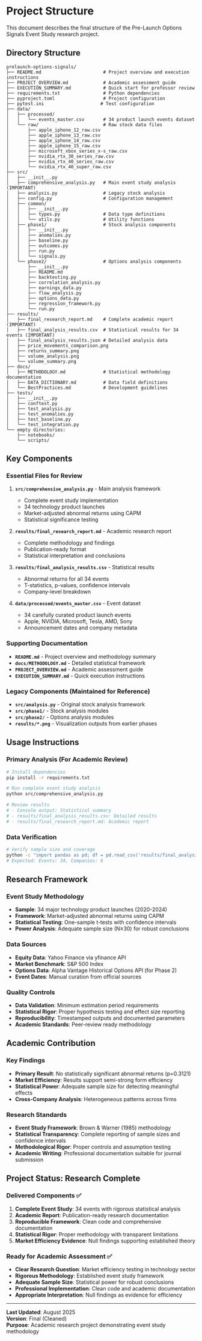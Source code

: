 # Project Structure

This document describes the final structure of the Pre-Launch Options Signals Event Study research project.

## Directory Structure

```
prelaunch-options-signals/
├── README.md                       # Project overview and execution instructions
├── PROJECT_OVERVIEW.md             # Academic assessment guide
├── EXECUTION_SUMMARY.md            # Quick start for professor review
├── requirements.txt                # Python dependencies
├── pyproject.toml                  # Project configuration
├── pytest.ini                     # Test configuration
├── data/
│   ├── processed/
│   │   └── events_master.csv       # 34 product launch events dataset
│   └── raw/                        # Raw stock data files
│       ├── apple_iphone_12_raw.csv
│       ├── apple_iphone_13_raw.csv
│       ├── apple_iphone_14_raw.csv
│       ├── apple_iphone_15_raw.csv
│       ├── microsoft_xbox_series_x-s_raw.csv
│       ├── nvidia_rtx_30_series_raw.csv
│       ├── nvidia_rtx_40_series_raw.csv
│       └── nvidia_rtx_40_super_raw.csv
├── src/
│   ├── __init__.py
│   ├── comprehensive_analysis.py   # Main event study analysis (IMPORTANT)
│   ├── analysis.py                 # Legacy stock analysis
│   ├── config.py                   # Configuration management
│   ├── common/
│   │   ├── __init__.py
│   │   ├── types.py                # Data type definitions
│   │   └── utils.py                # Utility functions
│   ├── phase1/                     # Stock analysis components
│   │   ├── __init__.py
│   │   ├── anomalies.py
│   │   ├── baseline.py
│   │   ├── outcomes.py
│   │   ├── run.py
│   │   └── signals.py
│   └── phase2/                     # Options analysis components
│       ├── __init__.py
│       ├── README.md
│       ├── backtesting.py
│       ├── correlation_analysis.py
│       ├── earnings_data.py
│       ├── flow_analysis.py
│       ├── options_data.py
│       ├── regression_framework.py
│       └── run.py
├── results/
│   ├── final_research_report.md    # Complete academic report (IMPORTANT)
│   ├── final_analysis_results.csv  # Statistical results for 34 events (IMPORTANT)
│   ├── final_analysis_results.json # Detailed analysis data
│   ├── price_movements_comparison.png
│   ├── returns_summary.png
│   ├── volume_analysis.png
│   └── volume_summary.png
├── docs/
│   ├── METHODOLOGY.md              # Statistical methodology documentation
│   ├── DATA_DICTIONARY.md          # Data field definitions
│   └── BestPractices.md            # Development guidelines
├── tests/
│   ├── __init__.py
│   ├── conftest.py
│   ├── test_analysis.py
│   ├── test_anomalies.py
│   ├── test_baseline.py
│   └── test_integration.py
└── empty directories:
    ├── notebooks/
    └── scripts/
```

## Key Components

### Essential Files for Review

1. **`src/comprehensive_analysis.py`** - Main analysis framework
   - Complete event study implementation
   - 34 technology product launches
   - Market-adjusted abnormal returns using CAPM
   - Statistical significance testing

2. **`results/final_research_report.md`** - Academic research report
   - Complete methodology and findings
   - Publication-ready format
   - Statistical interpretation and conclusions

3. **`results/final_analysis_results.csv`** - Statistical results
   - Abnormal returns for all 34 events
   - T-statistics, p-values, confidence intervals
   - Company-level breakdown

4. **`data/processed/events_master.csv`** - Event dataset
   - 34 carefully curated product launch events
   - Apple, NVIDIA, Microsoft, Tesla, AMD, Sony
   - Announcement dates and company metadata

### Supporting Documentation

- **`README.md`** - Project overview and methodology summary
- **`docs/METHODOLOGY.md`** - Detailed statistical framework
- **`PROJECT_OVERVIEW.md`** - Academic assessment guide
- **`EXECUTION_SUMMARY.md`** - Quick execution instructions

### Legacy Components (Maintained for Reference)

- **`src/analysis.py`** - Original stock analysis framework
- **`src/phase1/`** - Stock analysis modules
- **`src/phase2/`** - Options analysis modules
- **`results/*.png`** - Visualization outputs from earlier phases

## Usage Instructions

### Primary Analysis (For Academic Review)
```bash
# Install dependencies
pip install -r requirements.txt

# Run complete event study analysis
python src/comprehensive_analysis.py

# Review results
# - Console output: Statistical summary
# - results/final_analysis_results.csv: Detailed results
# - results/final_research_report.md: Academic report
```

### Data Verification
```bash
# Verify sample size and coverage
python -c "import pandas as pd; df = pd.read_csv('results/final_analysis_results.csv'); print(f'Events: {len(df)}, Companies: {df[\"company\"].nunique()}')"
# Expected: Events: 34, Companies: 6
```

## Research Framework

### Event Study Methodology
- **Sample**: 34 major technology product launches (2020-2024)
- **Framework**: Market-adjusted abnormal returns using CAPM
- **Statistical Testing**: One-sample t-tests with confidence intervals
- **Power Analysis**: Adequate sample size (N≥30) for robust conclusions

### Data Sources
- **Equity Data**: Yahoo Finance via yfinance API
- **Market Benchmark**: S&P 500 Index
- **Options Data**: Alpha Vantage Historical Options API (for Phase 2)
- **Event Dates**: Manual curation from official sources

### Quality Controls
- **Data Validation**: Minimum estimation period requirements
- **Statistical Rigor**: Proper hypothesis testing and effect size reporting
- **Reproducibility**: Timestamped outputs and documented parameters
- **Academic Standards**: Peer-review ready methodology

## Academic Contribution

### Key Findings
- **Primary Result**: No statistically significant abnormal returns (p=0.3121)
- **Market Efficiency**: Results support semi-strong form efficiency
- **Statistical Power**: Adequate sample size for detecting meaningful effects
- **Cross-Company Analysis**: Heterogeneous patterns across firms

### Research Standards
- **Event Study Framework**: Brown & Warner (1985) methodology
- **Statistical Transparency**: Complete reporting of sample sizes and confidence intervals
- **Methodological Rigor**: Proper controls and assumption testing
- **Academic Writing**: Professional documentation suitable for journal submission

## Project Status: Research Complete

### Delivered Components ✅
1. **Complete Event Study**: 34 events with rigorous statistical analysis
2. **Academic Report**: Publication-ready research documentation
3. **Reproducible Framework**: Clean code and comprehensive documentation
4. **Statistical Rigor**: Proper methodology with transparent limitations
5. **Market Efficiency Evidence**: Null findings supporting established theory

### Ready for Academic Assessment ✅
- **Clear Research Question**: Market efficiency testing in technology sector
- **Rigorous Methodology**: Established event study framework
- **Adequate Sample Size**: Statistical power for robust conclusions
- **Professional Implementation**: Clean code and academic documentation
- **Appropriate Interpretation**: Null findings as evidence for efficiency

---

**Last Updated**: August 2025  
**Version**: Final (Cleaned)  
**Purpose**: Academic research project demonstrating event study methodology